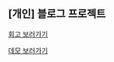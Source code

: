 <h2>[개인] 블로그 프로젝트</h2> 

[회고 보러가기](https://www.notion.so/df87ce143c704a538487ddd1d0a8a01f)

[데모 보러가기](https://leejihahaha.github.io/blog-project)
